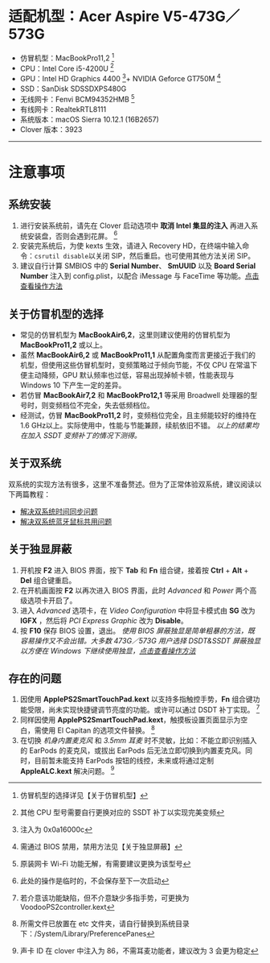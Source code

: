 # 适配机型：Acer Aspire V5-473G／573G
- 仿冒机型：MacBookPro11,2 [^1]
- CPU：Intel Core i5-4200U [^2]
- GPU：Intel HD Graphics 4400 [^3]+ NVIDIA Geforce GT750M [^4]
- SSD：SanDisk SDSSDXPS480G
- 无线网卡：Fenvi BCM94352HMB [^5]
- 有线网卡：RealtekRTL8111
- 系统版本：macOS Sierra 10.12.1 (16B2657)
- Clover 版本：3923

---- 
# 注意事项

## 系统安装
1. 进行安装系统前，请先在 Clover 启动选项中 **取消 Intel 集显的注入** 再进入系统安装盘，否则会遇到花屏。 [^6]
2. 安装完系统后，为使 kexts 生效，请进入 Recovery HD，在终端中输入命令：`csrutil disable`以关闭 SIP，然后重启。也可使用其他方法关闭 SIP。
3. 建议自行计算 SMBIOS 中的 **Serial Number**、 **SmUUID** 以及 **Board Serial Number** 注入到 config.plist，以配合 iMessage 与 FaceTime 等功能。[点击查看操作方法][1]

## 关于仿冒机型的选择
- 常见的仿冒机型为 **MacBookAir6,2**，这里则建议使用的仿冒机型为 **MacBookPro11,2** 或以上。
- 虽然 **MacBookAir6,2** 或 **MacBookPro11,1** 从配置角度而言更接近于我们的机型，但使用这些仿冒机型时，变频策略过于倾向节能，不仅 CPU 在常温下便主动降频，GPU 默认频率也过低，容易出现掉帧卡顿，性能表现与 Windows 10 下产生一定的差异。
- 若仿冒 **MacBookAir7,2** 和 **MacBookPro12,1** 等采用 Broadwell 处理器的型号时，则变频档位不完全，失去低频档位。
- 经测试，仿冒 **MacBookPro11,2** 时，变频档位完全，且主频能较好的维持在 1.6 GHz以上。实际使用中，性能与节能兼顾，续航依旧不错。
*以上的结果均在加入 SSDT 变频补丁的情况下测得。*

## 关于双系统
双系统的实现方法有很多，这里不准备赘述。但为了正常体验双系统，建议阅读以下两篇教程：
- [解决双系统时间同步问题][2]
- [解决双系统蓝牙鼠标共用问题][3]

## 关于独显屏蔽
1. 开机按 **F2** 进入 BIOS 界面，按下 **Tab** 和 **Fn** 组合键，接着按 **Ctrl** + **Alt** + **Del** 组合键重启。
2. 在开机画面按 **F2** 以再次进入 BIOS 界面，此时 *Advanced* 和 *Power* 两个高级选项卡开启了。
3. 进入 *Advanced* 选项卡，在 *Video Configuration* 中将显卡模式由 **SG** 改为 **IGFX** ，然后将 *PCI Express Graphic* 改为 **Disable**。
4. 按 **F10** 保存 BIOS 设置，退出。
*使用 BIOS 屏蔽独显是简单粗暴的方法，既容易操作又不会出错。大多数 473G／573G 用户选择 DSDT&SSDT 屏蔽独显以方便在 Windows 下继续使用独显，[点击查看操作方法][4]*

## 存在的问题
1. 因使用 **ApplePS2SmartTouchPad.kext** 以支持多指触控手势，**Fn** 组合键功能受限，尚未实现快捷键调节亮度的功能。或许可以通过 DSDT 补丁实现。 [^7]
2. 同样因使用 **ApplePS2SmartTouchPad.kext**，触摸板设置页面显示为空白，需使用 El Capitan 的选项文件替换。 [^8]
3. 在切换 *机身内置麦克风* 和 *3.5mm 耳麦* 时不灵敏，比如：不能立即识别插入的 EarPods 的麦克风，或拔出 EarPods 后无法立即切换到内置麦克风。同时，目前暂未能支持 EarPods 按钮的线控，未来或将通过定制 **AppleALC.kext** 解决问题。 [^9]



[^1]:	仿冒机型的选择详见【关于仿冒机型】

[^2]:	其他 CPU 型号需要自行更换对应的 SSDT 补丁以实现完美变频

[^3]:	注入为 0x0a16000c

[^4]:	需通过 BIOS 禁用，禁用方法见【关于独显屏蔽】

[^5]:	原装网卡 Wi-Fi 功能无解，有需要建议更换为该型号

[^6]:	此处的操作是临时的，不会保存至下一次启动

[^7]:	若介意该功能缺陷，但不介意缺少多指手势，可更换为 VoodooPS2controller.kext

[^8]:	所需文件已放置在 etc 文件夹，请自行替换到系统目录下：/System/Library/PreferencePanes

[^9]:	声卡 ID 在 clover 中注入为 86，不需耳麦功能者，建议改为 3 会更为稳定

[1]:	http://bbs.pcbeta.com/viewthread-1679216-1-1.html "[教程] 无白果三码解决iMessage FaceTime牛逼方法整理"
[2]:	http://bbs.pcbeta.com/viewthread-1692150-1-1.html "[分享] 时间同步补丁Windows版"
[3]:	http://bbs.pcbeta.com/viewthread-1034129-1-1.html "[教程] 解决Windows 与Mac 双系统下的蓝牙设备共用的问题"
[4]:	https://github.com/Kaijun/Acer-V5-573g-DSDT "Process of Modifying DSDT (Based On Tables from Bios 2.30)"